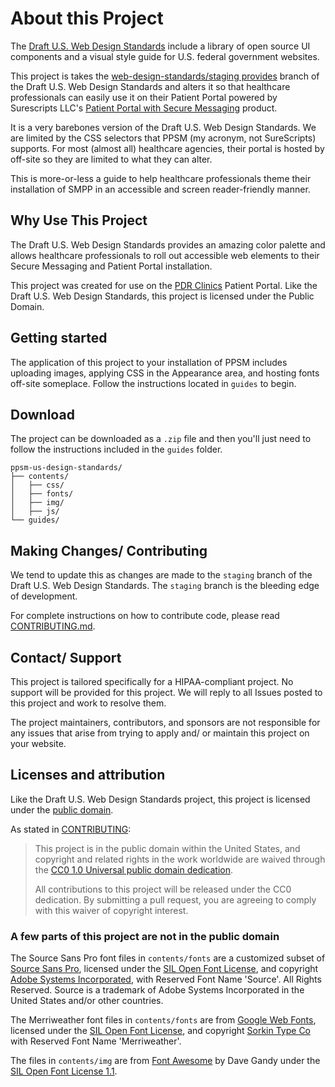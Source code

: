 # About this Project

The [Draft U.S. Web Design Standards](https://standards.usa.gov) include a library of open source UI components and a visual style guide for U.S. federal government websites.

This project is takes the [web-design-standards/staging provides](https://github.com/18F/web-design-standards/tree/18f-pages-staging) branch of the Draft U.S. Web Design Standards and alters it so that healthcare professionals can easily use it on their Patient Portal powered by Surescripts LLC's [Patient Portal with Secure Messaging](http://surescripts.com/products-and-services/patient-portal-with-secure-messaging) product.

It is a very barebones version of the Draft U.S. Web Design Standards. We are limited by the CSS selectors that PPSM (my acronym, not SureScripts) supports. For most (almost all) healthcare agencies, their portal is hosted by off-site so they are limited to what they can alter.

This is more-or-less a guide to help healthcare professionals theme their installation of SMPP in an accessible and screen reader-friendly manner.

## Why Use This Project

The Draft U.S. Web Design Standards provides an amazing color palette and allows healthcare professionals to roll out accessible web elements to their Secure Messaging and Patient Portal installation.

This project was created for use on the [PDR Clinics](http://portal.pdrclinics.com) Patient Portal. Like the Draft U.S. Web Design Standards, this project is licensed under the Public Domain.

## Getting started

The application of this project to your installation of PPSM includes uploading images, applying CSS in the Appearance area, and hosting fonts off-site someplace. Follow the instructions located in `guides` to begin.

## Download

The project can be downloaded as a `.zip` file and then you'll just need to follow the instructions included in the `guides` folder.

```
ppsm-us-design-standards/
├── contents/
│   ├── css/
│   ├── fonts/
│   ├── img/
│   ├── js/
└── guides/
```

## Making Changes/ Contributing

We tend to update this as changes are made to the `staging` branch of the Draft U.S. Web Design Standards. The `staging` branch is the bleeding edge of development.

For complete instructions on how to contribute code, please read [CONTRIBUTING.md](CONTRIBUTING.md).

## Contact/ Support

This project is tailored specifically for a HIPAA-compliant project. No support will be provided for this project. We will reply to all Issues posted to this project and work to resolve them.

The project maintainers, contributors, and sponsors are not responsible for any issues that arise from trying to apply and/ or maintain this project on your website.

## Licenses and attribution

Like the Draft U.S. Web Design Standards project, this project is licensed under the [public domain](LICENSE.md).

As stated in [CONTRIBUTING](CONTRIBUTING.md):
> This project is in the public domain within the United States, and copyright and related rights in the work worldwide are waived through the [CC0 1.0 Universal public domain dedication](https://creativecommons.org/publicdomain/zero/1.0/).
>
> All contributions to this project will be released under the CC0 dedication. By submitting a pull request, you are agreeing to comply with this waiver of copyright interest.

### A few parts of this project are not in the public domain

The Source Sans Pro font files in `contents/fonts` are a customized subset of [Source Sans Pro](https://github.com/adobe-fonts/source-sans-pro), licensed under the [SIL Open Font License](http://scripts.sil.org/cms/scripts/page.php?item_id=OFL), and copyright [Adobe Systems Incorporated](http://www.adobe.com/), with Reserved Font Name 'Source'. All Rights Reserved. Source is a trademark of Adobe Systems Incorporated in the United States and/or other countries.

The Merriweather font files in `contents/fonts` are from [Google Web Fonts](https://www.google.com/fonts#UsePlace:use/Collection:Merriweather:400,300,400italic,700,700italic), licensed under the [SIL Open Font License](http://scripts.sil.org/cms/scripts/page.php?item_id=OFL), and copyright [Sorkin Type Co](www.sorkintype.com) with Reserved Font Name 'Merriweather'.

The files in `contents/img` are from [Font Awesome](http://fontawesome.io/) by Dave Gandy under the [SIL Open Font License 1.1](http://scripts.sil.org/OFL).
